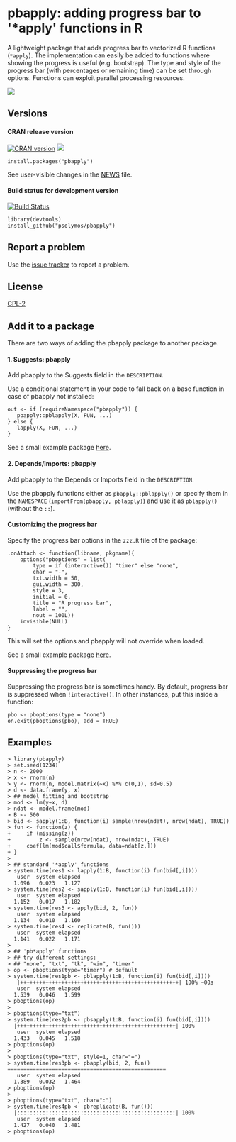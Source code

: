 # pbapply: adding progress bar to '*apply' functions in R

A lightweight package that adds
progress bar to vectorized R functions
(`*apply`). The implementation can easily be added
to functions where showing the progress is
useful (e.g. bootstrap). The type and style of the 
progress bar (with percentages or remaining time)
can be set through options.
Functions can exploit parallel processing resources.

![](https://github.com/psolymos/pbapply/raw/master/images/pbapply-01.gif)

## Versions

#### CRAN release version

[![CRAN version](http://www.r-pkg.org/badges/version/pbapply)](http://cran.rstudio.com/web/packages/pbapply/index.html) [![](http://cranlogs.r-pkg.org/badges/grand-total/pbapply)](http://cran.rstudio.com/web/packages/pbapply/index.html)

```
install.packages("pbapply")
```

See user-visible changes in the [NEWS](https://github.com/psolymos/pbapply/blob/master/NEWS.md) file.

#### Build status for development version

[![Build Status](https://travis-ci.org/psolymos/pbapply.svg?branch=master)](https://travis-ci.org/psolymos/pbapply)

```
library(devtools)
install_github("psolymos/pbapply")
```

## Report a problem

Use the [issue tracker](https://github.com/psolymos/pbapply/issues)
to report a problem.

## License

[GPL-2](http://www.gnu.org/licenses/old-licenses/gpl-2.0.en.html)

## Add it to a package

There are two ways of adding the pbapply package to another package.

#### 1. Suggests: pbapply

Add pbapply to the Suggests field in the `DESCRIPTION`.

Use a conditional statement in your code to fall back on a base function in case of pbapply not installed:

```
out <- if (requireNamespace("pbapply")) {
   pbapply::pblapply(X, FUN, ...)
} else {
   lapply(X, FUN, ...)
}
```

See a small example package [here](https://github.com/psolymos/pbapplySuggests).

#### 2. Depends/Imports: pbapply

Add pbapply to the Depends or Imports field in the `DESCRIPTION`.

Use the pbapply functions either as `pbapply::pblapply()` or specify them in the `NAMESPACE` (`importFrom(pbapply, pblapply)`) and
use it as `pblapply()` (without the `::`).

#### Customizing the progress bar

Specify the progress bar options in the `zzz.R` file of the package:

```
.onAttach <- function(libname, pkgname){
    options("pboptions" = list(
        type = if (interactive()) "timer" else "none",
        char = "-",
        txt.width = 50,
        gui.width = 300,
        style = 3,
        initial = 0,
        title = "R progress bar",
        label = "",
        nout = 100L))
    invisible(NULL)
}
```

This will set the options and pbapply will not override when loaded.

See a small example package [here](https://github.com/psolymos/pbapplyDepends).

#### Suppressing the progress bar

Suppressing the progress bar is sometimes handy. By default, progress bar is suppressed when `!interactive()`.
In other instances, put this inside a function:

```
pbo <- pboptions(type = "none")
on.exit(pboptions(pbo), add = TRUE)
```

## Examples

```
> library(pbapply)
> set.seed(1234)
> n <- 2000
> x <- rnorm(n)
> y <- rnorm(n, model.matrix(~x) %*% c(0,1), sd=0.5)
> d <- data.frame(y, x)
> ## model fitting and bootstrap
> mod <- lm(y~x, d)
> ndat <- model.frame(mod)
> B <- 500
> bid <- sapply(1:B, function(i) sample(nrow(ndat), nrow(ndat), TRUE))
> fun <- function(z) {
+     if (missing(z))
+         z <- sample(nrow(ndat), nrow(ndat), TRUE)
+     coef(lm(mod$call$formula, data=ndat[z,]))
+ }
> 
> ## standard '*apply' functions
> system.time(res1 <- lapply(1:B, function(i) fun(bid[,i])))
   user  system elapsed 
  1.096   0.023   1.127 
> system.time(res2 <- sapply(1:B, function(i) fun(bid[,i])))
   user  system elapsed 
  1.152   0.017   1.182 
> system.time(res3 <- apply(bid, 2, fun))
   user  system elapsed 
  1.134   0.010   1.160 
> system.time(res4 <- replicate(B, fun()))
   user  system elapsed 
  1.141   0.022   1.171 
> 
> ## 'pb*apply' functions
> ## try different settings:
> ## "none", "txt", "tk", "win", "timer"
> op <- pboptions(type="timer") # default
> system.time(res1pb <- pblapply(1:B, function(i) fun(bid[,i])))
   |++++++++++++++++++++++++++++++++++++++++++++++++++| 100% ~00s         
   user  system elapsed 
  1.539   0.046   1.599 
> pboptions(op)
> 
> pboptions(type="txt")
> system.time(res2pb <- pbsapply(1:B, function(i) fun(bid[,i])))
  |++++++++++++++++++++++++++++++++++++++++++++++++++| 100%
   user  system elapsed 
  1.433   0.045   1.518 
> pboptions(op)
> 
> pboptions(type="txt", style=1, char="=")
> system.time(res3pb <- pbapply(bid, 2, fun))
==================================================
   user  system elapsed 
  1.389   0.032   1.464 
> pboptions(op)
> 
> pboptions(type="txt", char=":")
> system.time(res4pb <- pbreplicate(B, fun()))
  |::::::::::::::::::::::::::::::::::::::::::::::::::| 100%
   user  system elapsed 
  1.427   0.040   1.481 
> pboptions(op)
```
